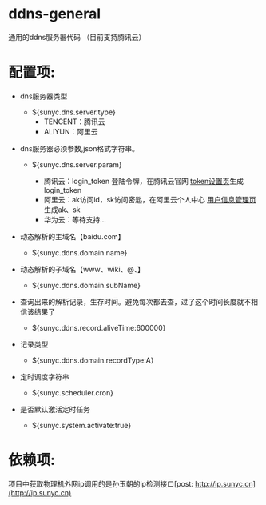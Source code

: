 # ddns-general
通用的ddns服务器代码
（目前支持腾讯云）

# 配置项:
    
* dns服务器类型
 
    * ${sunyc.dns.server.type}
        * TENCENT：腾讯云
        * ALIYUN：阿里云

* dns服务器必须参数,json格式字符串。

    * ${sunyc.dns.server.param}
            
        * 腾讯云：login_token 登陆令牌，在腾讯云官网 [token设置页][tencent_token]生成login_token
        * 阿里云：ak访问id，sk访问密匙，在阿里云个人中心 [用户信息管理页][aliyun_token]生成ak、sk
        * 华为云：等待支持...

* 动态解析的主域名【baidu.com】
 
    * ${sunyc.ddns.domain.name}

* 动态解析的子域名【www、wiki、@、】
 
    * ${sunyc.ddns.domain.subName}

* 查询出来的解析记录，生存时间。避免每次都去查，过了这个时间长度就不相信该结果了
 
    * ${sunyc.ddns.record.aliveTime:600000}

* 记录类型
 
    * ${sunyc.ddns.domain.recordType:A}

* 定时调度字符串
 
    * ${sunyc.scheduler.cron}

* 是否默认激活定时任务
  
    * ${sunyc.system.activate:true}

# 依赖项:

项目中获取物理机外网ip调用的是孙玉朝的ip检测接口[post:   http://ip.sunyc.cn](http://ip.sunyc.cn)


[tencent_token]: https://console.dnspod.cn/account/token
[aliyun_token]: https://usercenter.console.aliyun.com/?spm=api-workbench.API%20Explorer.0.0.113b1e0fG0CkQG#/manage/ak